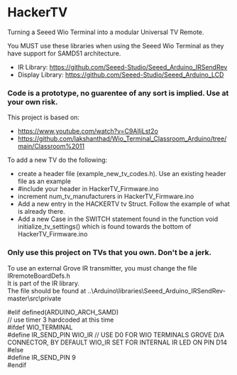 # HackerTV
 Turning a Seeed Wio Terminal into a modular Universal TV Remote.
 
 You MUST use these libraries when using the Seeed Wio Terminal as they have support for SAMD51 architecture.
 
- IR Library: https://github.com/Seeed-Studio/Seeed_Arduino_IRSendRev
- Display Library: https://github.com/Seeed-Studio/Seeed_Arduino_LCD
 
### Code is a prototype, no guarentee of any sort is implied. Use at your own risk.
 
This project is based on:
 - https://www.youtube.com/watch?v=C9AlljLst2o
 - https://github.com/lakshanthad/Wio_Terminal_Classroom_Arduino/tree/main/Classroom%2011

To add a new TV do the following:

- create a header file (example_new_tv_codes.h).  Use an existing header file as an example
- #include your header in HackerTV_Firmware.ino
- increment num_tv_manufacturers in HackerTV_Firmware.ino
- Add a new entry in the HACKERTV tv Struct.  Follow the example of what is already there.
- Add a new Case in the SWITCH statement found in the function void initialize_tv_settings() which is found towards the bottom of HackerTV_Firmware.ino

### Only use this project on TVs that you own. Don't be a jerk.

To use an external Grove IR transmitter, you must change the file IRremoteBoardDefs.h  
It is part of the IR library.  
The file should be found at  ..\Arduino\libraries\Seeed_Arduino_IRSendRev-master\src\private  

#elif defined(ARDUINO_ARCH_SAMD)  
// use timer 3 hardcoded at this time  
#ifdef WIO_TERMINAL  
#define IR_SEND_PIN WIO_IR   // USE D0 FOR WIO TERMINALS GROVE D/A CONNECTOR,  BY DEFAULT WIO_IR SET FOR INTERNAL IR LED ON PIN D14  
#else  
#define IR_SEND_PIN 9  
#endif  
